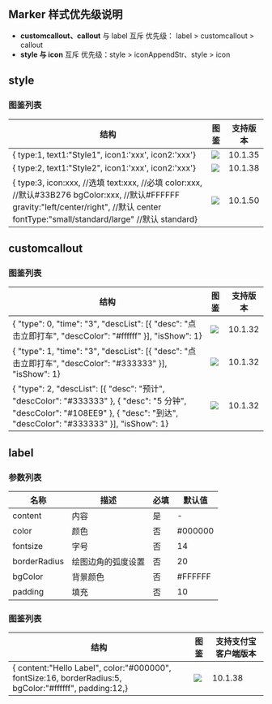 
## Marker 样式优先级说明
- **customcallout、callout** 与 label 互斥 优先级： label > customcallout > callout
- **style 与 icon** 互斥 优先级：style > iconAppendStr、style > icon

## style

### 图鉴列表
| 结构 | 图鉴 | 支持版本 |
| --- | --- | --- |
| {    type:1,    text1:"Style1",    icon1:'xxx',    icon2:'xxx'} | ![](https://cdn.nlark.com/lark/0/2018/png/36245/1537428922033-7f44ea7c-6f28-43cc-a5d0-80cc4cf0213b.png) | 10.1.35 |
| {    type:2,    text1:"Style2",    icon1:'xxx',    icon2:'xxx'} | ![](https://cdn.nlark.com/lark/0/2018/png/36245/1537428730637-bd21f41b-3352-4c42-a2ba-0dca4012b0e3.png)<br /> | 10.1.38 |
| {    type:3,    icon:xxx,  //选填    text:xxx,  //必填    color:xxx,  //默认#33B276    bgColor:xxx,  //默认#FFFFFF     gravity:"left/center/right", //默认 center    fontType:"small/standard/large"  //默认 standard} | ![](https://cdn.nlark.com/lark/0/2018/png/36245/1539856153541-8cecb299-4d29-4661-847b-8abe912081fc.png)<br /> | 10.1.50 |


## customcallout

### 图鉴列表
| 结构 | 图鉴 | 支持版本 |
| --- | --- | --- |
| {    "type": 0,    "time": "3",    "descList": [{        "desc": "点击立即打车",        "descColor": "#ffffff"    }],    "isShow": 1} | ![](https://cdn.nlark.com/lark/0/2018/png/36245/1537429397117-959401db-99f0-48b1-a15d-9817d441d978.png)<br /> | 10.1.32 |
| {    "type": 1,    "time": "3",    "descList": [{        "desc": "点击立即打车",        "descColor": "#333333"    }],    "isShow": 1} | ![](https://cdn.nlark.com/lark/0/2018/png/36245/1537429638548-7a7dd421-7bc7-4849-8498-e8a9a3381618.png)<br /> | 10.1.32 |
| {  "type": 2,  "descList": [{    "desc": "预计",    "descColor": "#333333"  }, {    "desc": "5 分钟",    "descColor": "#108EE9"  }, {    "desc": "到达",    "descColor": "#333333"  }],  "isShow": 1} | ![](https://cdn.nlark.com/lark/0/2018/png/36245/1537429958605-eff755af-bc25-40bd-b697-1d4c2e1be712.png)<br /> | 10.1.32 |


## label

### 参数列表
| 名称 | 描述 | 必填 | 默认值 |
| --- | --- | --- | --- |
| content | 内容 | 是 | - |
| color | 颜色 | 否 | #000000 |
| fontsize | 字号 | 否 | 14 |
| borderRadius | 绘图边角的弧度设置 | 否 | 20 |
| bgColor | 背景颜色 | 否 | #FFFFFF |
| padding | 填充 | 否 | 10 |


### 图鉴列表
| 结构 | 图鉴 | 支持支付宝客户端版本 |
| --- | --- | --- |
| {  content:"Hello Label",  color:"#000000",  fontSize:16,  borderRadius:5,  bgColor:"#ffffff",  padding:12,} | ![](https://cdn.nlark.com/lark/0/2018/png/36245/1537430323991-11bf3fb8-58e7-4416-be4c-2700cdc8f3ec.png) <br /> | 10.1.38 |


